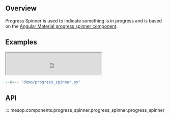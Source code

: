 ## Overview

Progress Spinner is used to indicate something is in progress and is based on the [Angular Material progress spinner component](https://material.angular.io/components/progress-spinner/overview).


## Examples

<iframe class="component-demo" src="https://google.github.io/mesop/demo/?demo=progress_spinner" style="height: 70px"></iframe>

```python
--8<-- "demo/progress_spinner.py"
```

## API

::: mesop.components.progress_spinner.progress_spinner.progress_spinner
